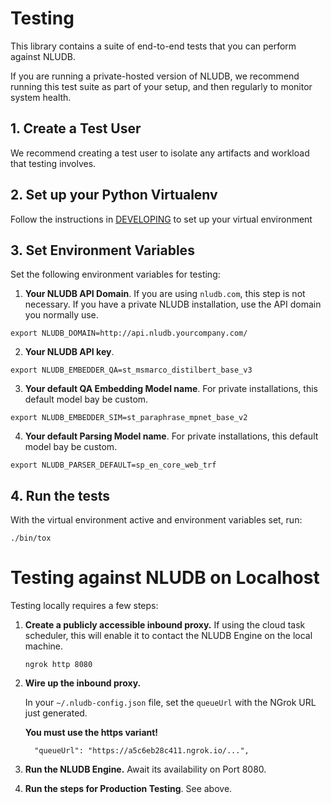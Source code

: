 # Testing

This library contains a suite of end-to-end tests that you can perform against NLUDB.

If you are running a private-hosted version of NLUDB, we recommend running this test suite as part of your setup, and then regularly to monitor system health.

## 1. Create a Test User

We recommend creating a test user to isolate any artifacts and workload that testing involves.

## 2. Set up your Python Virtualenv

Follow the instructions in [DEVELOPING](DEVELOPING.md) to set up your virtual environment

## 3. Set Environment Variables

Set the following environment variables for testing:

1. **Your NLUDB API Domain**. If you are using `nludb.com`, this step is not necessary. If you have a private NLUDB installation, use the API domain you normally use.

```
export NLUDB_DOMAIN=http://api.nludb.yourcompany.com/
```

2. **Your NLUDB API key**.

```
export NLUDB_EMBEDDER_QA=st_msmarco_distilbert_base_v3
```

3. **Your default QA Embedding Model name**. For private installations, this default model bay be custom. 

```
export NLUDB_EMBEDDER_SIM=st_paraphrase_mpnet_base_v2
```

4. **Your default Parsing Model name**. For private installations, this default model bay be custom. 

```
export NLUDB_PARSER_DEFAULT=sp_en_core_web_trf
```

## 4. Run the tests

With the virtual environment active and environment variables set, run:

```
./bin/tox
```


# Testing against NLUDB on Localhost

Testing locally requires a few steps:

1. **Create a publicly accessible inbound proxy.** If using the cloud task scheduler, this will enable it to contact the NLUDB Engine on the local machine.

    ```
    ngrok http 8080
    ```

2. **Wire up the inbound proxy.** 

    In your `~/.nludb-config.json` file, set the `queueUrl` with the NGrok URL just generated.

    **You must use the https variant!**

    ```
      "queueUrl": "https://a5c6eb28c411.ngrok.io/...",
    ```

3. **Run the NLUDB Engine.** Await its availability on Port 8080.

4. **Run the steps for Production Testing**. See above.
